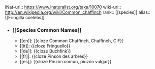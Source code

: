 iNat-url:: https://www.inaturalist.org/taxa/10070
wiki-url:: http://en.wikipedia.org/wiki/Common_chaffinch
rank:: [[species]]
alias:: [[Fringilla coelebs]]
- ### [[Species Common Names]]
	- [[en]]: {{cloze Common Chaffinch, Chaffinch, C F}}
	- [[it]]: {{cloze Fringuello}}
	- [[de]]: {{cloze Buchfink}}
	- [[fr]]: {{cloze Pinson des arbres}}
	- [[es]]: {{cloze Pinzón común, pinzón vulgar}}